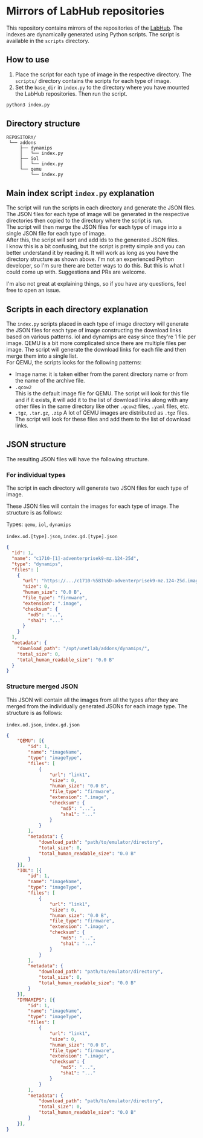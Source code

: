 # Mirrors of LabHub repositories

This repository contains mirrors of the repositories of the [LabHub](https://labhub.eu.org). The indexes are dynamically generated using Python scripts. The script is available in the `scripts` directory.

## How to use

1. Place the script for each type of image in the respective directory. The `scripts/` directory contains the scripts for each type of image.
2. Set the `base_dir` in `index.py` to the directory where you have mounted the LabHub repositories. Then run the script.

```bash
python3 index.py
```

## Directory structure

```plaintext
REPOSITORY/
 └── addons
     ├── dynamips
     │   └── index.py
     ├── iol
     │   └── index.py
     └── qemu
         └── index.py
```

## Main index script `index.py` explanation

The script will run the scripts in each directory and generate the JSON files. The JSON files for each type of image will be generated in the respective directories then copied to the directory where the script is run.  
The script will then merge the JSON files for each type of image into a single JSON file for each type of image.  
After this, the script will sort and add ids to the generated JSON files.  
I know this is a bit confusing, but the script is pretty simple and you can better understand it by reading it. It will work as long as you have the directory structure as shown above. I'm not an experienced Python developer, so I'm sure there are better ways to do this. But this is what I could come up with. Suggestions and PRs are welcome.  

I'm also not great at explaining things, so if you have any questions, feel free to open an issue.

## Scripts in each directory explanation

The `index.py` scripts placed in each type of image directory will generate the JSON files for each type of image constructing the download links based on various patterns. iol and dynamips are easy since they're 1 file per image. QEMU is a bit more complicated since there are multiple files per image. The script will generate the download links for each file and then merge them into a single list.  
For QEMU, the scripts looks for the following patterns:

- Image name: it is taken either from the parent directory name or from the name of the archive file.
- `.qcow2`  
    This is the default image file for QEMU. The script will look for this file and if it exists, it will add it to the list of download links along with any other files in the same directory like other `.qcow2` files, `.yaml` files, etc.
- `.tgz`, `.tar.gz`, `.zip`
    A lot of QEMU images are distributed as `.tgz` files. The script will look for these files and add them to the list of download links.

## JSON structure

The resulting JSON files will have the following structure.

### For individual types

The script in each directory will generate two JSON files for each type of image.

These JSON files will contain the images for each type of image. The structure is as follows:

Types: `qemu`, `iol`, `dynamips`

`index.od.[type].json`, `index.gd.[type].json`

```json
{
  "id": 1,
  "name": "c1710-[1]-adventerprisek9-mz.124-25d",
  "type": "dynamips",
  "files": [
    {
      "url": "https://.../c1710-%5B1%5D-adventerprisek9-mz.124-25d.image",
      "size": 0,
      "human_size": "0.0 B",
      "file_type": "firmware",
      "extension": ".image",
      "checksum": {
        "md5": "...",
        "sha1": "..."
      }
    }
  ],
  "metadata": {
    "download_path": "/opt/unetlab/addons/dynamips/",
    "total_size": 0,
    "total_human_readable_size": "0.0 B"
  }
}
```

### Structure merged JSON

This JSON will contain all the images from all the types after they are merged from the individually generated JSONs for each image type. The structure is as follows:

`index.od.json`, `index.gd.json`

```json
{
    "QEMU": [{
        "id": 1,
        "name": "imageName",
        "type": "imageType",
        "files": [
            {
                "url": "link1",
                "size": 0,
                "human_size": "0.0 B",
                "file_type": "firmware",
                "extension": ".image",
                "checksum": {
                    "md5": "...",
                    "sha1": "..."
                }
            }
        ],
        "metadata": {
            "download_path": "path/to/emulator/directory",
            "total_size": 0,
            "total_human_readable_size": "0.0 B"
        }
    }],
    "IOL": [{
        "id": 1,
        "name": "imageName",
        "type": "imageType",
        "files": [
            {
                "url": "link1",
                "size": 0,
                "human_size": "0.0 B",
                "file_type": "firmware",
                "extension": ".image",
                "checksum": {
                    "md5": "...",
                    "sha1": "..."
                }
            }
        ],
        "metadata": {
            "download_path": "path/to/emulator/directory",
            "total_size": 0,
            "total_human_readable_size": "0.0 B"
        }
    }],
    "DYNAMIPS": [{
        "id": 1,
        "name": "imageName",
        "type": "imageType",
        "files": [
            {
                "url": "link1",
                "size": 0,
                "human_size": "0.0 B",
                "file_type": "firmware",
                "extension": ".image",
                "checksum": {
                    "md5": "...",
                    "sha1": "..."
                }
            }
        ],
        "metadata": {
            "download_path": "path/to/emulator/directory",
            "total_size": 0,
            "total_human_readable_size": "0.0 B"
        }
    }],
}
```
